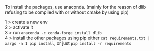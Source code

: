 To install the packages, use anaconda. (mainly for the reason of dlib refusing to be compiled with or without cmake by using pip)

1 > create a new env  
2 > activate it  
3 > run `anaconda -c conda-forge install dlib`  
4 > install the other packages using pip either `cat requirements.txt | xargs -n 1 pip install`, or just `pip install -r requirements`    
